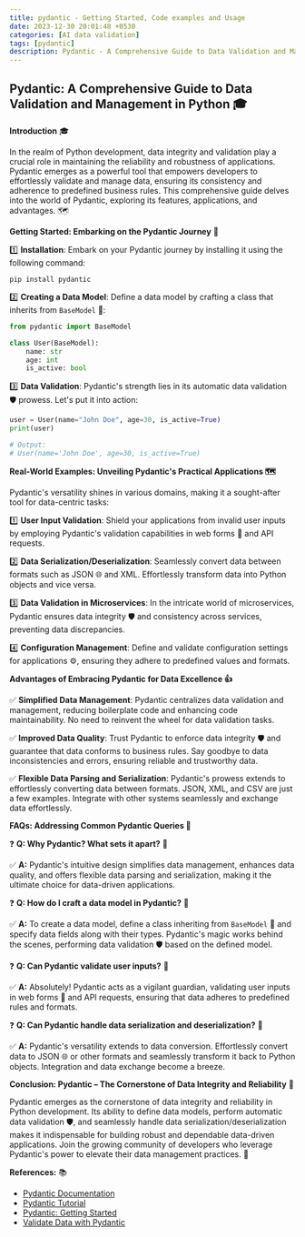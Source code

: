 ```yaml
---
title: pydantic - Getting Started, Code examples and Usage
date: 2023-12-30 20:01:48 +0530
categories: [AI data validation]
tags: [pydantic]
description: Pydantic - A Comprehensive Guide to Data Validation and Management in Python
---
```


## Pydantic: A Comprehensive Guide to Data Validation and Management in Python 🎓

**Introduction** 🎓

In the realm of Python development, data integrity and validation play a crucial role in maintaining the reliability and robustness of applications. Pydantic emerges as a powerful tool that empowers developers to effortlessly validate and manage data, ensuring its consistency and adherence to predefined business rules. This comprehensive guide delves into the world of Pydantic, exploring its features, applications, and advantages. 🗺️

**Getting Started: Embarking on the Pydantic Journey** 👣

1️⃣ **Installation**: Embark on your Pydantic journey by installing it using the following command:

```
pip install pydantic
```

2️⃣ **Creating a Data Model**: Define a data model by crafting a class that inherits from `BaseModel` 🏰:

```python
from pydantic import BaseModel

class User(BaseModel):
    name: str
    age: int
    is_active: bool
```

3️⃣ **Data Validation**: Pydantic's strength lies in its automatic data validation 🛡️ prowess. Let's put it into action:

```python
user = User(name="John Doe", age=30, is_active=True)
print(user)

# Output:
# User(name='John Doe', age=30, is_active=True)
```

**Real-World Examples: Unveiling Pydantic's Practical Applications 🗺️**

Pydantic's versatility shines in various domains, making it a sought-after tool for data-centric tasks:

1️⃣ **User Input Validation**: Shield your applications from invalid user inputs by employing Pydantic's validation capabilities in web forms 📝 and API requests.

2️⃣ **Data Serialization/Deserialization**: Seamlessly convert data between formats such as JSON 🌐 and XML. Effortlessly transform data into Python objects and vice versa.

3️⃣ **Data Validation in Microservices**: In the intricate world of microservices, Pydantic ensures data integrity 🛡️ and consistency across services, preventing data discrepancies.

4️⃣ **Configuration Management**: Define and validate configuration settings for applications ⚙️, ensuring they adhere to predefined values and formats.

**Advantages of Embracing Pydantic for Data Excellence 👍**

✅ **Simplified Data Management**: Pydantic centralizes data validation and management, reducing boilerplate code and enhancing code maintainability. No need to reinvent the wheel for data validation tasks.

✅ **Improved Data Quality**: Trust Pydantic to enforce data integrity 🛡️ and guarantee that data conforms to business rules. Say goodbye to data inconsistencies and errors, ensuring reliable and trustworthy data.

✅ **Flexible Data Parsing and Serialization**: Pydantic's prowess extends to effortlessly converting data between formats. JSON, XML, and CSV are just a few examples. Integrate with other systems seamlessly and exchange data effortlessly.

**FAQs: Addressing Common Pydantic Queries 🤔**

❓ **Q: Why Pydantic? What sets it apart?** 🤔

✅ **A:** Pydantic's intuitive design simplifies data management, enhances data quality, and offers flexible data parsing and serialization, making it the ultimate choice for data-driven applications.

❓ **Q: How do I craft a data model in Pydantic?** 🤔

✅ **A:** To create a data model, define a class inheriting from `BaseModel` 🏰 and specify data fields along with their types. Pydantic's magic works behind the scenes, performing data validation 🛡️ based on the defined model.

❓ **Q: Can Pydantic validate user inputs?** 🤔

✅ **A:** Absolutely! Pydantic acts as a vigilant guardian, validating user inputs in web forms 📝 and API requests, ensuring that data adheres to predefined rules and formats.

❓ **Q: Can Pydantic handle data serialization and deserialization?** 🤔

✅ **A:** Pydantic's versatility extends to data conversion. Effortlessly convert data to JSON 🌐 or other formats and seamlessly transform it back to Python objects. Integration and data exchange become a breeze.

**Conclusion: Pydantic – The Cornerstone of Data Integrity and Reliability** 🏁

Pydantic emerges as the cornerstone of data integrity and reliability in Python development. Its ability to define data models, perform automatic data validation 🛡️, and seamlessly handle data serialization/deserialization makes it indispensable for building robust and dependable data-driven applications. Join the growing community of developers who leverage Pydantic's power to elevate their data management practices. 🙌

**References:** 📚
- [Pydantic Documentation](https://pydantic-docs.helpmanual.io/)
- [Pydantic Tutorial](https://www.slingacademy.com/article/an-introduction-to-pydantic-with-basic-example/)
- [Pydantic: Getting Started](https://techtutorialsx.com/2022/06/03/pydantic-getting-started/)
- [Validate Data with Pydantic](https://realpython.com/python-data-validation-with-pydantic/)
